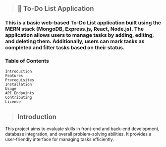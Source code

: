 > ## 🚀 To-Do List Application
> 
### This is a basic web-based To-Do List application built using the MERN stack (MongoDB, Express.js, React, Node.js). The application allows users to manage tasks by adding, editing, and deleting them. Additionally, users can mark tasks as completed and filter tasks based on their status.

### Table of Contents

```  console 
Introduction
Features
Prerequisites
Installation
Usage
API Endpoints
Contributing
License
```

> ## Introduction
This project aims to evaluate skills in front-end and back-end development, database integration, and overall problem-solving abilities. It provides a user-friendly interface for managing tasks efficiently.
